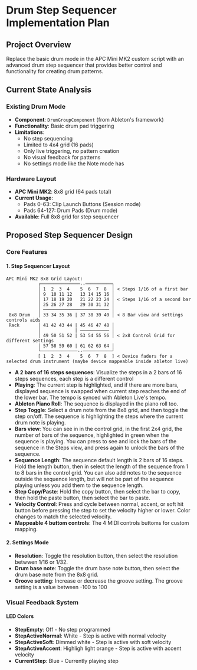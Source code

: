 # Drum Step Sequencer Implementation Plan

## Project Overview
Replace the basic drum mode in the APC Mini MK2 custom script with an advanced drum step sequencer that provides better control and functionality for creating drum patterns.

## Current State Analysis

### Existing Drum Mode
- **Component**: `DrumGroupComponent` (from Ableton's framework)
- **Functionality**: Basic drum pad triggering
- **Limitations**:
  - No step sequencing
  - Limited to 4x4 grid (16 pads)
  - Only live triggering, no pattern creation
  - No visual feedback for patterns
  - No settings mode like the Note mode has

### Hardware Layout
- **APC Mini MK2**: 8x8 grid (64 pads total)
- **Current Usage**:
  - Pads 0-63: Clip Launch Buttons (Session mode)
  - Pads 64-127: Drum Pads (Drum mode)
- **Available**: Full 8x8 grid for step sequencer

## Proposed Step Sequencer Design

### Core Features

#### 1. Step Sequencer Layout
```
APC Mini MK2 8x8 Grid Layout:
            ┌───────────────--──────────┐
            │ 1  2  3  4    5  6  7  8  │ < Steps 1/16 of a first bar
            │ 9  10 11 12   13 14 15 16 │
            │ 17 18 19 20   21 22 23 24 │ < Steps 1/16 of a second bar
            │ 25 26 27 28   29 30 31 32 │
            │ ───────────────────────── │
 8x8 Drum   │ 33 34 35 36 | 37 38 39 40 │ < 8 Bar view and settings controls aids
 Rack       │ 41 42 43 44 | 45 46 47 48 │
            │             | ─────────── │
            │ 49 50 51 52 | 53 54 55 56 │ < 2x8 Control Grid for different settings
            │ 57 58 59 60 | 61 62 63 64 │
            └──────────────--───────────┘
            [ 1  2  3  4    5  6  7  8  ] < Device faders for a selected drum instrument (maybe device mappeable inside ableton live)
```

- **A 2 bars of 16 steps sequences**: Visualize the steps in a 2 bars of 16 steps sequences, each step is a different control
- **Playing**: The current step is highlighted, and if there are more bars, displayed sequence is swapped when current step reaches the end of the lower bar. The tempo is synced with Ableton Live's tempo.
- **Ableton Piano Roll**: The sequence is displayed in the piano roll too.
- **Step Toggle**: Select a drum note from the 8x8 grid, and then toggle the step on/off. The sequence is highlighting the steps where the current drum note is playing.
- **Bars view**: You can see in in the control grid, in the first 2x4 grid, the number of bars of the sequence, highlighted in green when the sequence is playing. You can press to see and lock the bars of the sequence in the Steps view, and press again to unlock the bars of the sequence.
- **Sequence Length**: The sequence default length is 2 bars of 16 steps. Hold the length button, then in select the length of the sequence from 1 to 8 bars in the control grid. You can also add notes to the sequence outside the sequence length, but will not be part of the sequence playing unless you add them to the sequence length.
- **Step Copy/Paste**: Hold the copy button, then select the bar to copy, then hold the paste button, then select the bar to paste.
- **Velocity Control**: Press and cycle between normal, accent, or soft hit button before pressing the step to set the velocity higher or lower. Color changes to match the selected velocity.
- **Mappeable 4 buttom controls**: The 4 MIDI controls buttoms for custom mapping.


#### 2. Settings Mode
- **Resolution**: Toggle the resolution button, then select the resolution betwwen 1/16 or 1/32.
- **Drum base note**: Toggle the drum base note button, then select the drum base note from the 8x8 grid.
- **Groove setting**: Increase or decrease the groove setting. The groove setting is a value between -100 to 100


### Visual Feedback System

#### LED Colors
- **StepEmpty**: Off - No step programmed
- **StepActiveNormal**: White - Step is active with normal velocity
- **StepActiveSoft**: Dimmed white - Step is active with soft velocity
- **StepActiveAccent**: Highligh light orange - Step is active with accent velocity
- **CurrentStep**: Blue - Currently playing step

